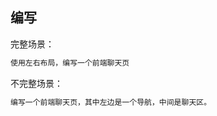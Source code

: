 

## 编写

完整场景：

```markdown
使用左右布局，编写一个前端聊天页
```

不完整场景：

```markdown
编写一个前端聊天页，其中左边是一个导航，中间是聊天区。
```

